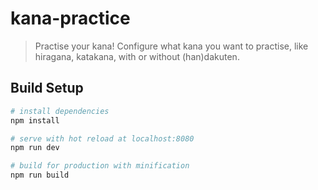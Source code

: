 # kana-practice

> Practise your kana! Configure what kana you want to practise, like hiragana, katakana, with or without (han)dakuten.

## Build Setup

``` bash
# install dependencies
npm install

# serve with hot reload at localhost:8080
npm run dev

# build for production with minification
npm run build
```
